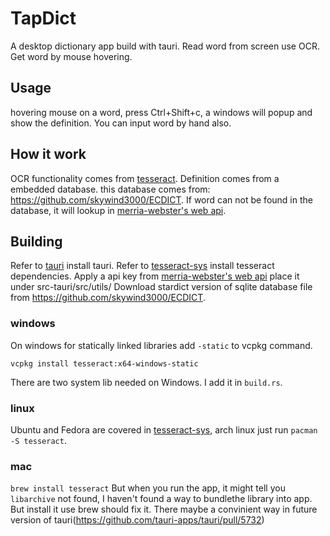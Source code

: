 # TapDict

A desktop dictionary app build with tauri. Read word from screen use OCR. Get word by mouse hovering.

## Usage

hovering mouse on a word, press Ctrl+Shift+c, a windows will popup and show the definition. You can input word by hand also.

## How it work

OCR functionality comes from [tesseract](https://github.com/antimatter15/tesseract-rs).
Definition comes from a embedded database. this database comes from: https://github.com/skywind3000/ECDICT.
If word can not be found in the database, it will lookup in [merria-webster's web api](https://www.dictionaryapi.com/).

## Building

Refer to [tauri](https://tauri.app/) install tauri.
Refer to [tesseract-sys](https://crates.io/crates/tesseract-sys/) install tesseract dependencies.
Apply a api key from [merria-webster's web api](https://www.dictionaryapi.com/) place it under src-tauri/src/utils/
Download stardict version of sqlite database file from https://github.com/skywind3000/ECDICT.

### windows

On windows for statically linked libraries add `-static` to vcpkg command.

```
vcpkg install tesseract:x64-windows-static
```

There are two system lib needed on Windows. I add it in `build.rs`.

### linux

Ubuntu and Fedora are covered in [tesseract-sys](https://crates.io/crates/tesseract-sys/), arch linux just run `pacman -S tesseract`.

### mac

`brew install tesseract`
But when you run the app, it might tell you `libarchive` not found, I haven't found a way to bundlethe library into app. But install it use brew should fix it. There maybe a convinient way in future version of tauri(https://github.com/tauri-apps/tauri/pull/5732)
